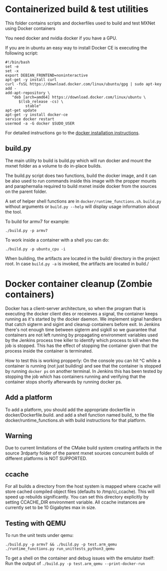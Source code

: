 # Containerized build & test utilities

This folder contains scripts and dockerfiles used to build and test MXNet using
Docker containers

You need docker and nvidia docker if you have a GPU.

If you are in ubuntu an easy way to install Docker CE is executing the
following script:


```
#!/bin/bash
set -e
set -x
export DEBIAN_FRONTEND=noninteractive
apt-get -y install curl
curl -fsSL https://download.docker.com/linux/ubuntu/gpg | sudo apt-key add -
add-apt-repository \
   "deb [arch=amd64] https://download.docker.com/linux/ubuntu \
      $(lsb_release -cs) \
         stable"
apt-get update
apt-get -y install docker-ce
service docker restart
usermod -a -G docker $SUDO_USER
```

For detailed instructions go to the [docker installation instructions](https://docs.docker.com/engine/installation/linux/ubuntu/#install-using-the-repository).


## build.py

The main utility to build is build.py which will run docker and mount the mxnet
folder as a volume to do in-place builds.

The build.py script does two functions, build the docker image, and it can be
also used to run commands inside this image with the propper mounts and
paraphernalia required to build mxnet inside docker from the sources on the
parent folder.

A set of helper shell functions are in `docker/runtime_functions.sh`.
`build.py` without arguments or `build.py --help` will display usage
information about the tool.

To build for armv7 for example:

```
./build.py -p armv7
```


To work inside a container with a shell you can do:

```
./build.py -p ubuntu_cpu -i
```

When building, the artifacts are located in the build/ directory in the project root. In case
`build.py -a` is invoked, the artifacts are located in build.<platform>/

# Docker container cleanup (Zombie containers)
Docker has a client-server architecture, so when the program that is executing the docker client
dies or receieves a signal, the container keeps running as it's started by the docker daemon.
We implement signal handlers that catch sigterm and sigint and cleanup containers before exit. In
Jenkins there's not enough time between sigterm and sigkill so we guarantee that containers are not
left running by propagating environment variables used by the Jenkins process tree killer to
identify which process to kill when the job is stopped. This has the effect of stopping the
container given that the process inside the container is terminated.

How to test this is working propperly: On the console you can hit ^C while a container is running
(not just building) and see that the container is stopped by running `docker ps` on another
terminal. In Jenkins this has been tested by stopping the job which has containers running and
verifying that the container stops shortly afterwards by running docker ps.

## Add a platform

To add a platform, you should add the appropriate dockerfile in
docker/Dockerfile.build.<platform> and add a shell function named
build_<platform> to the file docker/runtime_functions.sh with build
instructions for that platform.

## Warning
Due to current limitations of the CMake build system creating artifacts in the
source 3rdparty folder of the parent mxnet sources concurrent builds of
different platforms is NOT SUPPORTED.

## ccache
For all builds a directory from the host system is mapped where ccache will store cached 
compiled object files (defaults to /tmp/ci_ccache). This will speed up rebuilds 
significantly. You can set this directory explicitly by setting CCACHE_DIR environment 
variable. All ccache instances are currently set to be 10 Gigabytes max in size.


## Testing with QEMU
To run the unit tests under qemu:
```
./build.py -p armv7 && ./build.py -p test.arm_qemu ./runtime_functions.py run_unittests_python3_qemu
```

To get a shell on the container and debug issues with the emulator itself:
Run the output of `./build.py -p test.arm_qemu --print-docker-run`
